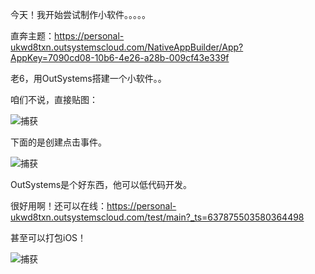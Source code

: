 今天！我开始尝试制作小软件。。。。。

直奔主题：<https://personal-ukwd8txn.outsystemscloud.com/NativeAppBuilder/App?AppKey=7090cd08-10b6-4e26-a28b-009cf43e339f>

老6，用OutSystems搭建一个小软件。。

咱们不说，直接贴图：

![捕获](https://user-images.githubusercontent.com/85382878/167253344-03ce81c9-0bdc-40f3-946c-f4af7b5ef8a6.PNG)

下面的是创建点击事件。

![捕获](https://user-images.githubusercontent.com/85382878/167253392-bd96c38c-55fe-4ae5-af15-4bef4fcac0c6.PNG)

OutSystems是个好东西，他可以低代码开发。

很好用啊！还可以在线：<https://personal-ukwd8txn.outsystemscloud.com/test/main?_ts=637875503580364498>

甚至可以打包iOS！

![捕获](https://user-images.githubusercontent.com/85382878/167253464-3a7c5717-2998-48a1-9af6-5e4b84702dd9.PNG)


